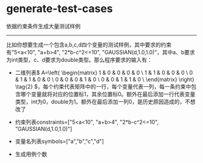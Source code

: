 # generate-test-cases
依据约束条件生成大量测试样例

------

比如你想要生成一个包含a,b,c,d四个变量的测试样例，其中要求的约束有"5<a<10", "a+b>4", "2*b-c^2<=10", "GAUSSIAN(d,1.0,1.0)"，其中a、b要求为int类型，c、d要求为double类型。那么程序要求的输入有：

* 二维列表$
 A=\left\{
 \begin{matrix}
   1 & 0 & 0 & 0 & 0 \\
   1 & 1 & 0 & 0 & 0 \\
   0 & 1 & 1 & 0 & 0 \\
   0 & 0 & 0 & 1 & 0 \\
   0 & 0 & 1 & 1 & 0 \\
  \end{matrix}
  \right\} \tag{2}
$，每个约束代表矩阵中的一行，每个变量代表一列，每一条约束中包含哪个变量就将对应的位置标1，其余位置标0。额外在最后添加一行代表变量类型，int为0，double为1。额外在最后添加一列0，是历史原因造成的，不想改了

* 约束列表constraints=["5<a<10", "a+b>4", "2*b-c^2<=10", "GAUSSIAN(d,1.0,1.0)"]

* 变量名列表symbols=["a","b","c","d"]

* 生成用例个数
